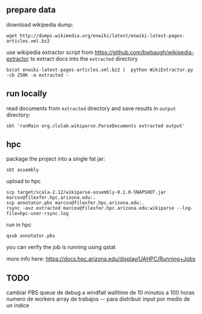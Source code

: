 ## prepare data

download wikipedia dump:

    wget http://dumps.wikimedia.org/enwiki/latest/enwiki-latest-pages-articles.xml.bz2

use wikipedia extractor script from https://github.com/bwbaugh/wikipedia-extractor
to extract docs into the `extracted` directory

    bzcat enwiki-latest-pages-articles.xml.bz2 |  python WikiExtractor.py -cb 250K -o extracted -

## run locally

read documents from `extracted` directory and save results in `output` directory:

    sbt 'runMain org.clulab.wikiparse.ParseDocuments extracted output'

## hpc

package the project into a single fat jar:

    sbt assembly

upload to hpc

    scp target/scala-2.12/wikiparse-assembly-0.1.0-SNAPSHOT.jar marcov@filexfer.hpc.arizona.edu:.
    scp annotator.pbs marcov@filexfer.hpc.arizona.edu:.
    rsync -avz extracted marcov@filexfer.hpc.arizona.edu:wikiparse --log-file=hpc-user-rsync.log

run in hpc

    qsub annotator.pbs

you can verify the job is running using qstat

more info here: https://docs.hpc.arizona.edu/display/UAHPC/Running+Jobs

## TODO

cambiar PBS queue de debug a windfall
walltime de 10 minutos a 100 horas
numero de workers
array de trabajos -- para distribuir input por medio de un indice
